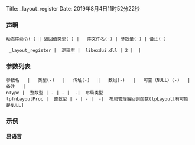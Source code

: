 Title: _layout_register
Date: 2019年8月4日11时52分22秒


### 声明


```table
动态库命令(-) | 返回值类型(-) |   库文件名(-) | 参数量(-) | 备注(-)

 _layout_register |  逻辑型 |  libexdui.dll | 2 |  | 
```


### 参数列表

```table
参数名   |   类型(-)   |   传址(-)   |   数组(-)   |   可空（NULL）(-)   |   备注   |
nType |  整数型 | - | - |  -|  布局类型
lpfnLayoutProc |  整数型 | - | - |  -|  布局管理器回调函数(lpLayout[有可能是NULL]
```




### 示例
#### 易语言
```c

```